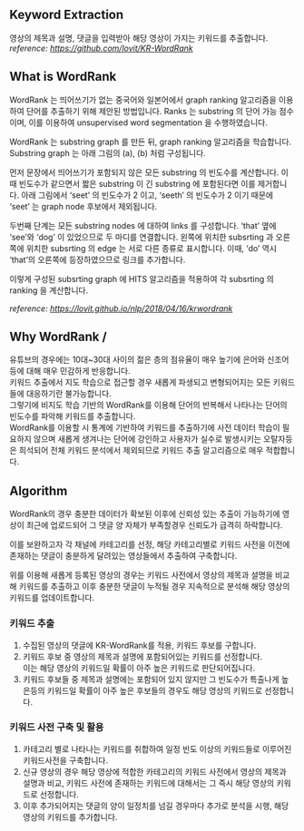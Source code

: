 ## Keyword Extraction
영상의 제목과 설명, 댓글을 입력받아 해당 영상이 가지는 키워드를 추출합니다.  
_reference: https://github.com/lovit/KR-WordRank_
## What is WordRank
WordRank 는 띄어쓰기가 없는 중국어와 일본어에서 graph ranking 알고리즘을 이용하여 단어를 추출하기 위해 제안된 방법입니다. Ranks 는 substring 의 단어 가능 점수이며, 이를 이용하여 unsupervised word segmentation 을 수행하였습니다.

WordRank 는 substring graph 를 만든 뒤, graph ranking 알고리즘을 학습합니다. Substring graph 는 아래 그림의 (a), (b) 처럼 구성됩니다.

먼저 문장에서 띄어쓰기가 포함되지 않은 모든 substring 의 빈도수를 계산합니다. 이때 빈도수가 같으면서 짧은 substring 이 긴 substring 에 포함된다면 이를 제거합니다. 아래 그림에서 ‘seet’ 의 빈도수가 2 이고, ‘seeth’ 의 빈도수가 2 이기 때문에 ‘seet’ 는 graph node 후보에서 제외됩니다.

두번째 단계는 모든 substring nodes 에 대하여 links 를 구성합니다. ‘that’ 옆에 ‘see’와 ‘dog’ 이 있었으므로 두 마디를 연결합니다. 왼쪽에 위치한 subsrting 과 오른쪽에 위치한 subsrting 의 edge 는 서로 다른 종류로 표시합니다. 이때, ‘do’ 역시 ‘that’의 오른쪽에 등장하였으므로 링크를 추가합니다.

이렇게 구성된 subsrting graph 에 HITS 알고리즘을 적용하여 각 subsrting 의 ranking 을 계산합니다.

*reference: https://lovit.github.io/nlp/2018/04/16/krwordrank*
## Why WordRank / 
유튜브의 경우에는 10대~30대 사이의 젊은 층의 점유율이 매우 높기에 은어와 신조어등에 대해 매우 민감하게 반응합니다.  
키워드 추출에서 지도 학습으로 접근할 경우 새롭게 파생되고 변형되어지는 모든 키워드들에 대응하기란 불가능합니다.  
그렇기에 비지도 학습 기반의 WordRank를 이용해 단어의 반복해서 나타나는 단어의 빈도수를 파악해 키워드를 추출합니다.  
WordRank를 이용할 시 통계에 기반하여 키워드를 추출하기에 사전 데이터 학습이 필요하지 않으며 새롭게 생겨나는 단어에 강인하고 
사용자가 실수로 발생시키는 오탈자등은 희석되어 전체 키워드 분석에서 제외되므로 키워드 추출
 알고리즘으로 매우 적합합니다.  

## Algorithm
   
WordRank의 경우 충분한 데이터가 확보된 이후에 신뢰성 있는 추출이 가능하기에 영상이 최근에 업로드되어 그 댓글 양 자체가 부족할경우 신뢰도가 급격히 하락합니다.  
  
이를 보완하고자 각 채널에 카테고리를 선정, 해당 카테고리별로 키워드 사전을 이전에 존재하는 댓글이 충분하게 달려있는 영상들에서 추출하여
구축합니다.  
  
위를 이용해 새롭게 등록된 영상의 경우는 키워드 사전에서 영상의 제목과 설명을 비교해 키워드를 추출하고
이후 충분한 댓글이 누적될 경우 지속적으로 분석해 해당 영상의 키워드를 업데이트합니다.
### 키워드 추출
1. 수집된 영상의 댓글에 KR-WordRank를 적용, 키워드 후보를 구합니다.
2. 키워드 후보 중 영상의 제목과 설명에 포함되어있는 키워드를 선정합니다.  
이는 해당 영상의 키워드일 확률이 아주 높은 키워드로 판단되어집니다.
3. 키워드 후보들 중 제목과 설명에는 포함되어 있지 않지만 그 빈도수가 특출나게 높은등의 키워드일 확률이
아주 높은 후보들의 경우도 해당 영상의 키워드로 선정합니다.
### 키워드 사전 구축 및 활용
1. 카테고리 별로 나타나는 키워드를 취합하여 일정 빈도 이상의 키워드들로 이루어진 키워드사전을 구축합니다.  
2. 신규 영상의 경우 해당 영상에 적합한 카테고리의 키워드 사전에서 영상의 제목과 설명과 비교, 키워드 사전에 존재하는 키워드에 대해서는
그 즉시 해당 영상의 키워드로 선정합니다.
3. 이후 추가되어지는 댓글의 양이 일정치를 넘길 경우마다 추가로 분석을 시행, 해당 영상의 키워드를 추가합니다. 